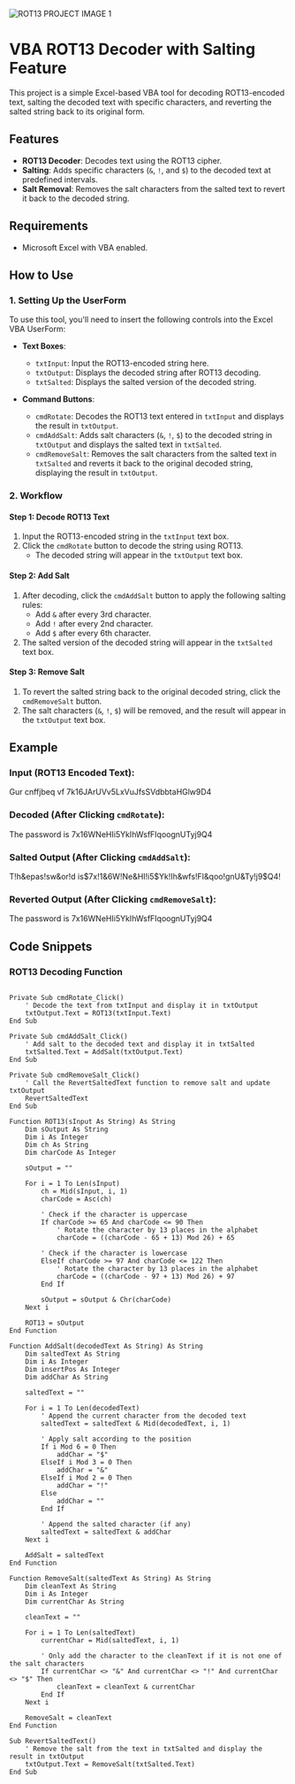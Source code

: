 ![ROT13 PROJECT IMAGE 1](https://github.com/user-attachments/assets/68b84c37-8eb8-4968-bbce-de20b7702557)
# VBA ROT13 Decoder with Salting Feature

This project is a simple Excel-based VBA tool for decoding ROT13-encoded text, salting the decoded text with specific characters, and reverting the salted string back to its original form.

## Features
- **ROT13 Decoder**: Decodes text using the ROT13 cipher.
- **Salting**: Adds specific characters (`&`, `!`, and `$`) to the decoded text at predefined intervals.
- **Salt Removal**: Removes the salt characters from the salted text to revert it back to the decoded string.

## Requirements
- Microsoft Excel with VBA enabled.

## How to Use

### 1. Setting Up the UserForm

To use this tool, you'll need to insert the following controls into the Excel VBA UserForm:
- **Text Boxes**:
  - `txtInput`: Input the ROT13-encoded string here.
  - `txtOutput`: Displays the decoded string after ROT13 decoding.
  - `txtSalted`: Displays the salted version of the decoded string.
  
- **Command Buttons**:
  - `cmdRotate`: Decodes the ROT13 text entered in `txtInput` and displays the result in `txtOutput`.
  - `cmdAddSalt`: Adds salt characters (`&`, `!`, `$`) to the decoded string in `txtOutput` and displays the salted text in `txtSalted`.
  - `cmdRemoveSalt`: Removes the salt characters from the salted text in `txtSalted` and reverts it back to the original decoded string, displaying the result in `txtOutput`.

### 2. Workflow

#### Step 1: Decode ROT13 Text
1. Input the ROT13-encoded string in the `txtInput` text box.
2. Click the `cmdRotate` button to decode the string using ROT13.
   - The decoded string will appear in the `txtOutput` text box.

#### Step 2: Add Salt
1. After decoding, click the `cmdAddSalt` button to apply the following salting rules:
   - Add `&` after every 3rd character.
   - Add `!` after every 2nd character.
   - Add `$` after every 6th character.
2. The salted version of the decoded string will appear in the `txtSalted` text box.

#### Step 3: Remove Salt
1. To revert the salted string back to the original decoded string, click the `cmdRemoveSalt` button.
2. The salt characters (`&`, `!`, `$`) will be removed, and the result will appear in the `txtOutput` text box.

## Example

### Input (ROT13 Encoded Text):
Gur cnffjbeq vf 7k16JArUVv5LxVuJfsSVdbbtaHGlw9D4

### Decoded (After Clicking `cmdRotate`):
The password is 7x16WNeHIi5YkIhWsfFIqoognUTyj9Q4


### Salted Output (After Clicking `cmdAddSalt`):
T!h&epas!sw&or!d is$7x!1&6W!Ne&HI!i5$Yk!Ih&wfs!FI&qoo!gnU&Ty!j9$Q4!


### Reverted Output (After Clicking `cmdRemoveSalt`):
The password is 7x16WNeHIi5YkIhWsfFIqoognUTyj9Q4


## Code Snippets

### ROT13 Decoding Function
```vba

Private Sub cmdRotate_Click()
    ' Decode the text from txtInput and display it in txtOutput
    txtOutput.Text = ROT13(txtInput.Text)
End Sub

Private Sub cmdAddSalt_Click()
    ' Add salt to the decoded text and display it in txtSalted
    txtSalted.Text = AddSalt(txtOutput.Text)
End Sub

Private Sub cmdRemoveSalt_Click()
    ' Call the RevertSaltedText function to remove salt and update txtOutput
    RevertSaltedText
End Sub

Function ROT13(sInput As String) As String
    Dim sOutput As String
    Dim i As Integer
    Dim ch As String
    Dim charCode As Integer
    
    sOutput = ""
    
    For i = 1 To Len(sInput)
        ch = Mid(sInput, i, 1)
        charCode = Asc(ch)
        
        ' Check if the character is uppercase
        If charCode >= 65 And charCode <= 90 Then
            ' Rotate the character by 13 places in the alphabet
            charCode = ((charCode - 65 + 13) Mod 26) + 65
            
        ' Check if the character is lowercase
        ElseIf charCode >= 97 And charCode <= 122 Then
            ' Rotate the character by 13 places in the alphabet
            charCode = ((charCode - 97 + 13) Mod 26) + 97
        End If
        
        sOutput = sOutput & Chr(charCode)
    Next i
    
    ROT13 = sOutput
End Function

Function AddSalt(decodedText As String) As String
    Dim saltedText As String
    Dim i As Integer
    Dim insertPos As Integer
    Dim addChar As String
    
    saltedText = ""
    
    For i = 1 To Len(decodedText)
        ' Append the current character from the decoded text
        saltedText = saltedText & Mid(decodedText, i, 1)
        
        ' Apply salt according to the position
        If i Mod 6 = 0 Then
            addChar = "$"
        ElseIf i Mod 3 = 0 Then
            addChar = "&"
        ElseIf i Mod 2 = 0 Then
            addChar = "!"
        Else
            addChar = ""
        End If
        
        ' Append the salted character (if any)
        saltedText = saltedText & addChar
    Next i
    
    AddSalt = saltedText
End Function

Function RemoveSalt(saltedText As String) As String
    Dim cleanText As String
    Dim i As Integer
    Dim currentChar As String
    
    cleanText = ""
    
    For i = 1 To Len(saltedText)
        currentChar = Mid(saltedText, i, 1)
        
        ' Only add the character to the cleanText if it is not one of the salt characters
        If currentChar <> "&" And currentChar <> "!" And currentChar <> "$" Then
            cleanText = cleanText & currentChar
        End If
    Next i
    
    RemoveSalt = cleanText
End Function

Sub RevertSaltedText()
    ' Remove the salt from the text in txtSalted and display the result in txtOutput
    txtOutput.Text = RemoveSalt(txtSalted.Text)
End Sub


